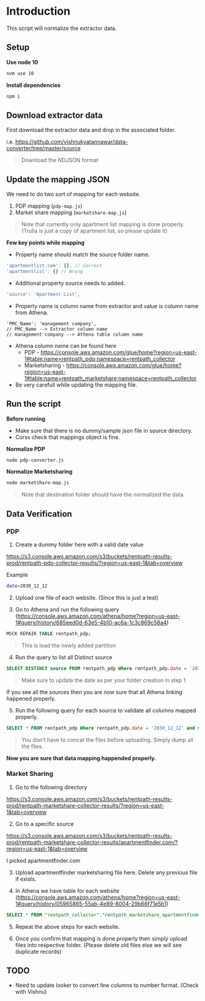 # Introduction

This script will normalize the extractor data.

## Setup

**Use node 10**

```sh
nvm use 10
```
**Install dependencies**

```sh
npm i
```

## Download extractor data

First download the extractor data and drop in the associated folder.

i.e. https://github.com/vishnukyatannawar/data-converter/tree/master/source

> Download the NDJSON format

## Update the mapping JSON

We need to do two sort of mapping for each website.

1. PDP mapping (`pdp-map.js`)
2. Market share mapping (`marketshare-map.js`)

> Note that currently only apartment list mapping is done properly. (Trulia is just a copy of apartment list, so please update it)

**Few key points while mapping**

- Property name should match the source folder name. 
```js
'apartmentlist.com': {}, // Correct
'apartmentlist': {} // Wrong
```
- Additional property source needs to added.
```js
'source': 'Apartment List',
```
- Property name is column name from extractor and value is column name from Athena.
```
'PMC_Name': 'management company',
// PMC_Name --> Extractor column name
// management company --> Athena table column name
```
- Athena column name can be found here
  - PDP - https://console.aws.amazon.com/glue/home?region=us-east-1#table:name=rentpath_pdp;namespace=rentpath_collector
  - Marketsharing - https://console.aws.amazon.com/glue/home?region=us-east-1#table:name=rentpath_marketshare;namespace=rentpath_collector
- Be very carefull while updating the mapping file.

## Run the script

**Before running**
- Make sure that there is no dummy/sample json file in source directory.
- Corss check that mappings object is fine.

**Normalize PDP**
```sh
node pdp-converter.js
```

**Normalize Marketsharing**
```sh
node marketshare-map.js
```

> Note that destination folder should have the normalized the data.

## Data Verification

### PDP

1. Create a dummy folder here with a valid date value

https://s3.console.aws.amazon.com/s3/buckets/rentpath-results-prod/rentpath-pdp-collector-results/?region=us-east-1&tab=overview

Example
```sh
date=2030_12_12
```

2. Upload one file of each website. (Since this is just a test)

3. Go to Athena and run the following query (https://console.aws.amazon.com/athena/home?region=us-east-1#query/history/685eed0d-63e5-4b10-ac6a-1c3c869c58a4)
```sql
MSCK REPAIR TABLE rentpath_pdp;
```
> This is load the newly added partition

4. Run the query to list all Distinct source
```sql
SELECT DISTINCT source FROM rentpath_pdp Where rentpath_pdp.date = '2030_12_12';
```
> Make sure to update the date as per your folder creation in step 1

If you see all the sources then you are now sure that all Athena linking happened properly.

5. Run the following query for each source to validate all columns mapped properly.
```sql
SELECT * FROM rentpath_pdp Where rentpath_pdp.date = '2030_12_12' and source = 'apartments.com';
```

> You don't have to concat the files before uploading. Simply dump all the files.


**Now you are sure that data mapping happended properly.**

### Market Sharing

1. Go to the following directory

https://s3.console.aws.amazon.com/s3/buckets/rentpath-results-prod/rentpath-marketshare-collector-results/?region=us-east-1&tab=overview

2. Go to a specific source

https://s3.console.aws.amazon.com/s3/buckets/rentpath-results-prod/rentpath-marketshare-collector-results/apartmentfinder.com/?region=us-east-1&tab=overview

I picked apartmentfinder.com

3. Upload apartmentfinder marketsharing file here. Delete any previous file if exists.

4. In Athena we have table for each website (https://console.aws.amazon.com/athena/home?region=us-east-1#query/history/05965865-55ab-4e89-8004-29b66f71e5b1)

```sql
SELECT * FROM "rentpath_collector"."rentpath_marketshare_apartmentfinder" limit 10;
```

5. Repeat the above steps for each website.

6. Once you confirm that mapping is done properly then simply upload files into respective folder. (Please delete old files else we will see duplicate records)

## TODO

- Need to update looker to convert few columns to number format. (Check with Vishnu)















  


